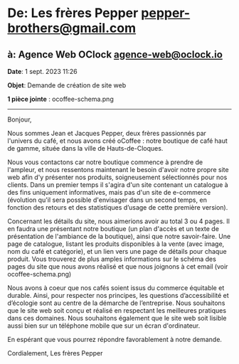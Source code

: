 # De: Les frères Pepper <pepper-brothers@gmail.com>

## à: Agence Web OClock <agence-web@oclock.io>

**Date**: 1 sept. 2023 11:26

**Objet**: Demande de création de site web

**1 pièce jointe** : ocoffee-schema.png

---

Bonjour,

Nous sommes Jean et Jacques Pepper, deux frères passionnés par l'univers du café, et nous avons créé oCoffee : notre boutique de café haut de gamme, située dans la ville de Hauts-de-Cloques.

Nous vous contactons car notre boutique commence à prendre de l'ampleur, et nous ressentons maintenant le besoin d'avoir notre propre site web afin d'y présenter nos produits, soigneusement sélectionnés pour nos clients. Dans un premier temps il s'agira d'un site contenant un catalogue à des fins uniquement informatives, mais pas d'un site de e-commerce (évolution qu'il sera possible d'envisager dans un second temps, en fonction des retours et des statistiques d’usage de cette première version).

Concernant les détails du site, nous aimerions avoir au total 3 ou 4 pages. Il en faudra une présentant notre boutique (un plan d'accès et un texte de présentation de l'ambiance de la boutique), ainsi que notre savoir-faire. Une page de catalogue, listant les produits disponibles à la vente (avec image, nom du café et catégorie), et un lien vers une page de détails pour chaque produit. Vous trouverez de plus amples informations sur le schéma des pages du site que nous avons réalisé et que nous joignons à cet email (voir ocoffee-schema.png)

Nous avons à coeur que nos cafés soient issus du commerce équitable et durable. Ainsi, pour respecter nos principes, les questions d’accessibilité et d’écologie sont au centre de la démarche de l’entreprise. Nous souhaitons que le site web soit conçu et réalisé en respectant les meilleures pratiques dans ces domaines. Nous souhaitons également que le site web soit lisible aussi bien sur un téléphone mobile que sur un écran d'ordinateur.

En espérant que vous pourrez répondre favorablement à notre demande.

Cordialement,
Les frères Pepper

